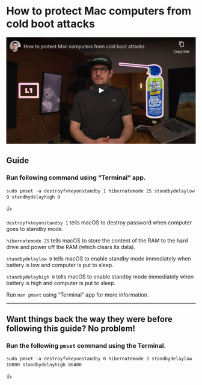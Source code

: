 <!--
Title: How to protect Mac computers from cold boot attacks
Description: Learn how to protect Mac computers from cold boot attacks.
Author: Sun Knudsen <https://github.com/sunknudsen>
Contributors: Sun Knudsen <https://github.com/sunknudsen>
Reviewers:
Publication date: 2020-06-05T00:00:00.000Z
Listed: true
-->

# How to protect Mac computers from cold boot attacks

[![How to protect Mac computers from cold boot attacks](how-to-protect-mac-computers-from-cold-boot-attacks.png)](https://www.youtube.com/watch?v=d_M18sq0TIQ "How to protect Mac computers from cold boot attacks")

## Guide

### Run following command using “Terminal” app.

```shell
sudo pmset -a destroyfvkeyonstandby 1 hibernatemode 25 standbydelaylow 0 standbydelayhigh 0
```

👍

`destroyfvkeyonstandby 1` tells macOS to destroy password when computer goes to standby mode.

`hibernatemode 25` tells macOS to store the content of the RAM to the hard drive and power off the RAM (which clears its data).

`standbydelaylow 0` tells macOS to enable standby mode immediately when battery is low and computer is put to sleep.

`standbydelayhigh 0` tells macOS to enable standby mode immediately when battery is high and computer is put to sleep.

Run `man pmset` using “Terminal” app for more information.

---

## Want things back the way they were before following this guide? No problem!

### Run the following `pmset` command using the Terminal.

```shell
sudo pmset -a destroyfvkeyonstandby 0 hibernatemode 3 standbydelaylow 10800 standbydelayhigh 86400
```

👍
